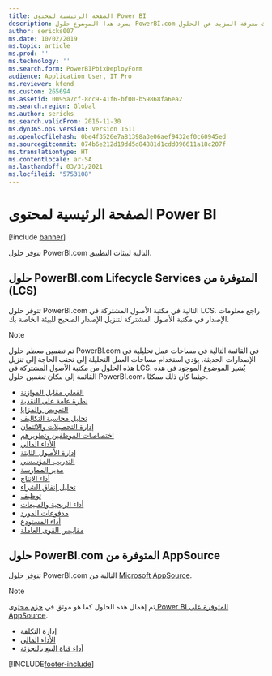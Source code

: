 ```yaml
---
title: الصفحة الرئيسية لمحتوى Power BI
description: يسرد هذا الموضوع حلول PowerBI.com المتوفرةن ويوجهك إلى الموارد حيث يمكنك معرفة المزيد عن الحلول.
author: sericks007
ms.date: 10/02/2019
ms.topic: article
ms.prod: ''
ms.technology: ''
ms.search.form: PowerBIPbixDeployForm
audience: Application User, IT Pro
ms.reviewer: kfend
ms.custom: 265694
ms.assetid: 0095a7cf-8cc9-41f6-bf00-b59868fa6ea2
ms.search.region: Global
ms.author: sericks
ms.search.validFrom: 2016-11-30
ms.dyn365.ops.version: Version 1611
ms.openlocfilehash: 0be4f3526e7a81398a3e06aef9432ef0c60945ed
ms.sourcegitcommit: 074b6e212d19dd5d84881d1cdd096611a18c207f
ms.translationtype: HT
ms.contentlocale: ar-SA
ms.lasthandoff: 03/31/2021
ms.locfileid: "5753108"
---
```

# <a name="power-bi-content-home-page"></a>الصفحة الرئيسية لمحتوى Power BI

[!include [banner](../includes/banner.md)]

تتوفر حلول PowerBI.com التالية لبيئات التطبيق.

## <a name="powerbicom-solutions-available-from-lifecycle-services-lcs"></a>حلول PowerBI.com المتوفرة من ‏‫Lifecycle Services ‏(LCS)‬

تتوفر حلول PowerBI.com التالية في مكتبة الأصول المشتركة في LCS. راجع معلومات الإصدار في مكتبة الأصول المشتركة لتنزيل الإصدار الصحيح للبيئة الخاصة بك.

> [!NOTE]
> تم تضمين معظم حلول PowerBI.com في القائمة التالية في مساحات عمل تحليلية في الإصدارات الحديثة. يؤدي استخدام مساحات العمل التحليلة إلى تجنب الحاجة إلى تنزيل هذه الحلول من مكتبة الأصول المشتركة في LCS. يُشير الموضوع الموجود في هذه القائمة إلى مكان تضمين حلول PowerBI.com، حيثما كان ذلك ممكنًا.

- [الفعلي مقابل الموازنة](ledger-budgets-power-bi.md)
- [نظرة عامة على النقدية](../../../finance/cash-bank-management/Cash-Overview-Power-BI-content.md)
- [التعويض والمزايا](compensation-and-benefits-analysis-power-bi-content-pack.md)
- [تحليل محاسبة التكاليف](cost-accounting-analysis-content-pack.md)
- [إدارة التحصيلات والائتمان](../../../finance/accounts-receivable/credit-collections-power-bi.md)
- [اختصاصات الموظفين وتطويرهم](employee-competencies-and-development-analysis-power-bi-content-pack.md)
- [الأداء المالي](financial-performance-power-bi-content-pack.md)
- [إدارة الأصول الثابتة](../../../finance/fixed-assets/Fixed-asset-management-workspace.md)
- [التدريب المؤسسي](organizational-training-analysis-power-bi-content-pack.md)
- [مدير الممارسة](practice-manager-power-bi.md)
- [أداء الإنتاج](production-performance-power-bi.md)
- [تحليل إنفاق الشراء](purchase-content-pack-for-power-bi.md)
- [توظيف](recruiting-analysis-power-bi-content-pack.md)
- [أداء الربحية والمبيعات](sales-profitability-performance-content-pack.md)
- [مدفوعات المورد](../../../finance/accounts-payable/Vendor-payments-workspace.md)
- [أداء المستودع](warehouse-power-bi-content.md)
- [مقاييس القوى العاملة](workforce-analysis-power-bi-content-pack.md)

## <a name="powerbicom-solutions-available-from-appsource"></a>حلول PowerBI.com المتوفرة من AppSource

تتوفر حلول PowerBI.com التالية من [Microsoft AppSource](https://appsource.microsoft.com).

> [!NOTE]
> تم إهمال هذه الحلول كما هو موثق في [حزم محتوى Power BI المتوفرة على AppSource](../migration-upgrade/deprecated-features.md#power-bi-content-packs-available-on-appsource).

- إدارة التكلفة
- [الأداء المالي](financial-performance-power-bi-content-pack.md)
- [أداء قناة البيع بالتجزئة ](retail-channel-performance-dashboard-power-bi-data.md)


[!INCLUDE[footer-include](../../../includes/footer-banner.md)]